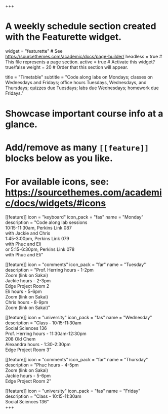 +++
# A weekly schedule section created with the Featurette widget.
widget = "featurette"  # See https://sourcethemes.com/academic/docs/page-builder/
headless = true  # This file represents a page section.
active = true  # Activate this widget? true/false
weight = 20  # Order that this section will appear.

title = "Timetable"
subtitle = "Code along labs on Mondays; classes on Wednesdays and Fridays; office hours Tuesdays, Wednesdays, and Thursdays; quizzes due Tuesdays; labs due Wednesdays; homework due Fridays."

# Showcase important course info at a glance.
# 
# Add/remove as many `[[feature]]` blocks below as you like.
# 
# For available icons, see: https://sourcethemes.com/academic/docs/widgets/#icons

[[feature]]
  icon = "keyboard"
  icon_pack = "fas"
  name = "Monday"
  description = "Code along lab sessions <br>10:15-11:30am, Perkins Link 087 <br> with Jackie and Chris <br>1:45-3:00pm, Perkins Link 079 <br> with Phuc and Eli <br>or 5:15-6:30pm, Perkins Link 078 <br> with Phuc and Eli"  
   
[[feature]]
  icon = "comments"
  icon_pack = "far"
  name = "Tuesday"
  description = "Prof. Herring hours - 1-2pm <br> Zoom (link on Sakai) <br> Jackie hours - 2-3pm <br> Edge Project Room 2 <br> Eli hours - 5-6pm <br> Zoom (link on Sakai) <br> Chris hours - 8-9pm <br> Zoom (link on Sakai)"  
  
[[feature]]
  icon = "university"
  icon_pack = "fas"
  name = "Wednesday"
  description = "Class - 10:15-11:30am <br> Social Sciences 136 <br> Prof. Herring hours - 11:30am-12:30pm <br> 208 Old Chem <br> Alexandra hours - 1:30-2:30pm <br> Edge Project Room 3"  
  
[[feature]]
  icon = "comments"
  icon_pack = "far"
  name = "Thursday"
  description = "Phuc hours - 4-5pm <br> Zoom (link on Sakai) <br> Jackie hours - 5-6pm <br> Edge Project Room 2"
  
[[feature]]
  icon = "university"
  icon_pack = "fas"
  name = "Friday"
  description = "Class - 10:15-11:30am <br> Social Sciences 136"  
+++
